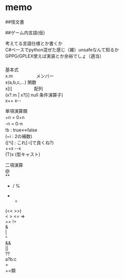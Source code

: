 # memo

##怪文書


##ゲーム内言語(仮)

考えてる言語仕様とか書くか<br>
C#ベースでpython混ぜた感じ（雑）unsafeなんて知るか<br>
GPPG/GPLEX使えば実装とか余裕でしょ（適当）<br>

###


基本式　<br> 
x.m　　　　　 メンバー <br>
x(a,b,c,...)  関数 <br>
x\[i]　　　　　配列 <br>
(x?.m | x?\[i]  null 条件演算子) <br>
x++ x--           <br>

単項演算類 <br>
+n = 0+n　<br>
-n = 0-n　<br>
!b : true↔false　<br>
(~i : 2の補数)　<br>
(\[^i] : これ\[-i]で良くね?)　<br>
++x --x <br>
(T)x (型キャスト) <br>

二項演算 <br>
@ <br>
** <br>
* / % <br>
+ - <br>
(<< >>) <br>
< > <= => <br>
== != <br>
& <br>
| <br>
^ <br>
&& <br>
|| <br>
?? <br>
a?b:c <br>
= <br>
+=類 <br>
